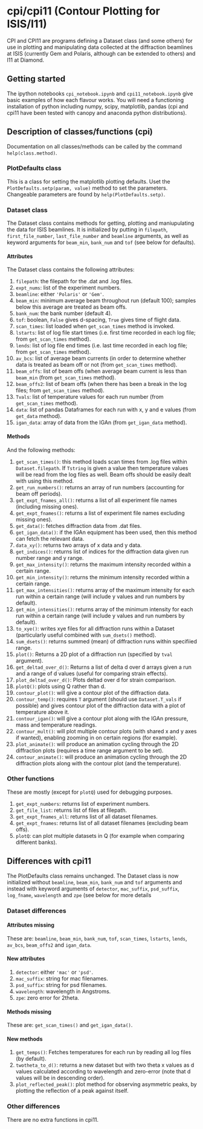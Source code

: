 # cpi/cpi11 (Contour Plotting for ISIS/I11)
CPI and CPI11 are programs defining a Dataset class (and some others) for
use in plotting and manipulating data collected at the diffraction beamlines
at ISIS (currently Gem and Polaris, although can be extended to others) and
I11 at Diamond. 

## Getting started
The ipython notebooks ```cpi_notebook.ipynb``` and 
```cpi11_notebook.ipynb``` give basic examples of how each flavour works.
You will need a functioning installation of python including numpy, scipy,
matplotlib, pandas (cpi and cpi11 have been tested with canopy and 
anaconda python distributions).

## Description of classes/functions (cpi)
Documentation on all classes/methods can be called by the command
```help(class.method)```.
### PlotDefaults class
This is a class for setting the matplotlib plotting defaults. Uset the 
```PlotDefaults.setp(param, value)``` method to set the parameters. 
Changeable parameters are found by ```help(PlotDefaults.setp)```.

### Dataset class
The Dataset class contains methods for getting, plotting and maniupulating
the data for ISIS beamlines. It is initialized by putting in 
```filepath```, ```first_file_number```, ```last_file_number``` and
```beamline``` arguments, as well as keyword arguments for ```beam_min```,
```bank_num``` and ```tof``` (see below for defaults).

#### Attributes
The Dataset class contains the following attributes:
1. ```filepath```: the filepath for the .dat and .log files.
2. ```expt_nums```: list of the experiment numbers.
3. ```beamline```: either ```'Polaris'``` or ```'Gem'```.
4. ```beam_min```: minimum average beam throughout run (default 100);
samples below this average are treated as beam offs.
5. ```bank_num```: the bank number (default 4).
6. ```tof```: boolean, ```False``` gives d-spacing, ```True``` gives
time of flight data.
7. ```scan_times```: list loaded when ```get_scan_times``` method is
invoked.
8. ```lstarts```: list of log file start times (i.e. first time recorded
in each log file; from ```get_scan_times``` method).
9. ```lends```: list of log file end times (i.e. last time recorded
in each log file; from ```get_scan_times``` method).
10. ```av_bcs```: list of average beam currents (in order to determine
whether data is treated as beam off or not (from ```get_scan_times``` 
method).
11. ```beam_offs```: list of beam offs (when average beam current is less
than ```beam_min``` (from ```get_scan_times``` method).
12. ```beam_offs2```: list of beam offs (when there has been a break in the
log files; from ```get_scan_times``` method).
13. ```Tvals```: list of temperature values for each run number (from 
```get_scan_times``` method).
14. ```data```: list of pandas Dataframes for each run with x, y and e
values (from ```get_data``` method).
15. ```igan_data```: array of data from the IGAn (from 
```get_igan_data``` method).

#### Methods
And the following methods:
1. ```get_scan_times()```: this method loads scan times from .log files
within ```Dataset.filepath```. If ```Tstring``` is given a value then 
temperature values will be read from the log files as well. Beam offs should
be easily dealt with using this method.
2. ```get_run_numbers()```: returns an array of run numbers (accounting for
beam off periods).
3. ```get_expt_fnames_all()```: returns a list of all experiment file names 
(including missing ones).
4. ```get_expt_fnames()```: returns a list of experiment file names 
excluding missing ones).
5. ```get_data()```: fetches diffraction data from .dat files.
6. ```get_igan_data()```: if the IGAn equipment has been used, then this
method can fetch the relevant data.
7. ```data_xy()```: returns two arrays of x data and y data.
8. ```get_indices()```: returns list of indices for the diffraction data
given run number range and y range.
9. ```get_max_intensity()```: returns the maximum intensity recorded within
a certain range.
10. ```get_min_intensity()```: returns the minimum intensity recorded within
a certain range.
11. ```get_max_intensities()```: returns array of the maximum intensity for
each run within a certain range (will include y values and run numbers by
default).
12. ```get_min_intensities()```: returns array of the minimum intensity for
each run within a certain range (will include y values and run numbers by
default).
13. ```to_xye()```: writes xye files for all diffraction runs within a
Dataset (particularly useful combined with ```sum_dsets()``` method).
14. ```sum_dsets()```: returns summed (mean) of diffraction runs within 
specifiied range.
15. ```plot()```: Returns a 2D plot of a diffraction run (specified by 
```tval``` argument).
16. ```get_deltad_over_d()```: Returns a list of delta d over d arrays given
a run and a range of d values (useful for comparing strain effects).
17. ```plot_deltad_over_d()```: Plots deltad over d for strain comparison.
18. ```plotQ()```: plots using Q rather than d.
19. ```contour_plot()```: will give a contour plot of the diffraction data.
20. ```contour_temp()```: requires ```T``` argument (should use 
```Dataset.T_vals``` if possible) and gives contour plot of the diffraction
data with a plot of temperature above it.
21. ```contour_igan()```: will give a contour plot along with the IGAn 
pressure, mass and temperature readings.
22. ```contour_mult()```: will plot multiple contour plots (with shared x
 and y axes if wanted), enabling zooming in on certain regions (for 
example).
23. ```plot_animate()```: will produce an animation cycling through the 2D
diffraction plots (requires a time range argument to be set).
24. ```contour_animate()```: will produce an animation cycling through the
2D diffraction plots along with the contour plot (and the temperature).

### Other functions
These are mostly (except for ```plotQ```) used for debugging purposes.
1. ```get_expt_numbers```: returns list of experiment numbers.
2. ```get_file_list```: returns list of files at filepath.
3. ```get_expt_fnames_all```: returns list of all dataset filenames.
4. ```get_expt_fnames```: returns list of all dataset filenames (excluding
beam offs).
5. ```plotQ```: can plot multiple datasets in Q (for example when comparing
different banks).

## Differences with cpi11 
The PlotDefaults class remains unchanged. The Dataset class is now 
initialized without ```beamline```, ```beam_min```, ```bank_num``` and
```tof``` arguments and instead with keyword arguments of ```detector```, 
```mac_suffix```, ```psd_suffix```, ```log_fname```, ```wavelength``` and
```zpe``` (see below for more details

### Dataset differences
#### Attributes missing
These are: ```beamline```, ```beam_min```, ```bank_num```, ```tof```,
```scan_times```, ```lstarts```, ```lends```, ```av_bcs```, 
```beam_offs2``` and ```igan_data```.

#### New attributes
1. ```detector```: either ```'mac'``` or ```'psd'```.
2. ```mac_suffix```: string for mac filenames.
3. ```psd_suffix```: string for psd filenames.
4. ```wavelength```: wavelength in Angstroms.
5. ```zpe```: zero error for 2theta.

#### Methods missing
These are: ```get_scan_times()``` and ```get_igan_data()```.

#### New methods
1. ```get_temps()```: Fetches temperatures for each run by reading all log
files (by default).
2. ```twotheta_to_d()```: returns a new dataset but with two theta x values
as d values calculated according to wavelength and zero-error (note that
d values will be in descending order).
3. ```plot_reflected_peak()```: plot method for observing asymmetric peaks,
by plotting the reflection of a peak against itself.

### Other differences
There are no extra functions in cpi11.
